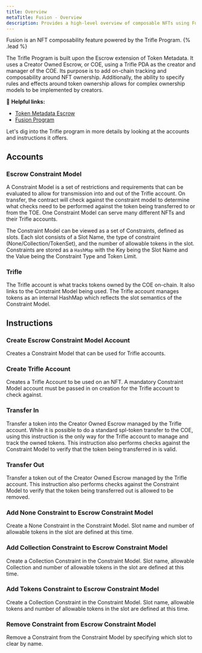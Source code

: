 ```yaml
---
title: Overview
metaTitle: Fusion - Overview
description: Provides a high-level overview of composable NFTs using Fusion.
---
```


Fusion is an NFT composability feature powered by the Trifle Program. {% .lead %}

The Trifle Program is built upon the Escrow extension of Token Metadata. It uses a Creator Owned Escrow, or COE, using a Trifle PDA as the creator and manager of the COE. Its purpose is to add on-chain tracking and composability around NFT ownership. Additionally, the ability to specify rules and effects around token ownership allows for complex ownership models to be implemented by creators.

🔗 **Helpful links:**

- [Token Metadata Escrow](https://github.com/metaplex-foundation/mpl-token-metadata/tree/main/programs/token-metadata/program/src/processor/escrow)
- [Fusion Program](https://github.com/metaplex-foundation/mpl-trifle/tree/master/programs/trifle)

Let's dig into the Trifle program in more details by looking at the accounts and instructions it offers.

## Accounts

### Escrow Constraint Model

A Constraint Model is a set of restrictions and requirements that can be evaluated to allow for transmission into and out of the Trifle account. On transfer, the contract will check against the constraint model to determine what checks need to be performed against the token being transferred to or from the TOE. One Constraint Model can serve many different NFTs and their Trifle accounts.

The Constraint Model can be viewed as a set of Constraints, defined as slots. Each slot consists of a Slot Name, the type of constraint (None/Collection/TokenSet), and the number of allowable tokens in the slot. Constraints are stored as a `HashMap` with the Key being the Slot Name and the Value being the Constraint Type and Token Limit.

### Trifle

The Trifle account is what tracks tokens owned by the COE on-chain. It also links to the Constraint Model being used. The Trifle account manages tokens as an internal HashMap which reflects the slot semantics of the Constraint Model.

## Instructions

### Create Escrow Constraint Model Account

Creates a Constraint Model that can be used for Trifle accounts.

### Create Trifle Account

Creates a Trifle Account to be used on an NFT. A mandatory Constraint Model account must be passed in on creation for the Trifle account to check against.

### Transfer In

Transfer a token into the Creator Owned Escrow managed by the Trifle account. While it is possible to do a standard spl-token transfer to the COE, using this instruction is the only way for the Trifle account to manage and track the owned tokens. This instruction also performs checks against the Constraint Model to verify that the token being transferred in is valid.

### Transfer Out

Transfer a token out of the Creator Owned Escrow managed by the Trifle account. This instruction also performs checks against the Constraint Model to verify that the token being transferred out is allowed to be removed.

### Add None Constraint to Escrow Constraint Model

Create a None Constraint in the Constraint Model. Slot name and number of allowable tokens in the slot are defined at this time.

### Add Collection Constraint to Escrow Constraint Model

Create a Collection Constraint in the Constraint Model. Slot name, allowable Collection and number of allowable tokens in the slot are defined at this time.

### Add Tokens Constraint to Escrow Constraint Model

Create a Collection Constraint in the Constraint Model. Slot name, allowable tokens and number of allowable tokens in the slot are defined at this time.

### Remove Constraint from Escrow Constraint Model

Remove a Constraint from the Constraint Model by specifying which slot to clear by name.
